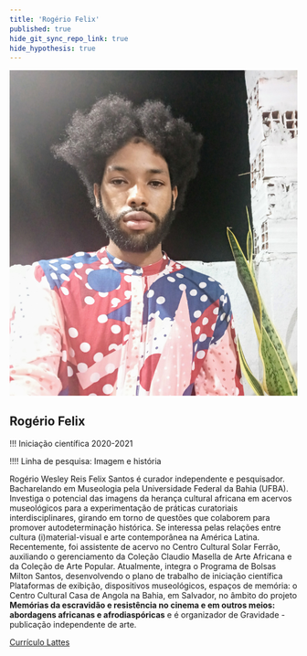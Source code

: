 ```yaml
---
title: 'Rogério Felix'
published: true
hide_git_sync_repo_link: true
hide_hypothesis: true
---
```


![Fotografia de Rogério Félix](../../imgs/RogerioFelix.jpg?resize=400&classes=center,s-circle)

## Rogério Felix

!!! Iniciação científica 2020-2021

!!!! Linha de pesquisa: Imagem e história

Rogério Wesley Reis Felix Santos é curador independente e pesquisador. Bacharelando em Museologia pela Universidade Federal da Bahia (UFBA). Investiga o potencial das imagens da herança cultural africana em acervos museológicos para a experimentação de práticas curatoriais interdisciplinares, girando em torno de questões que colaborem para promover autodeterminação histórica. Se interessa pelas relações entre cultura (i)material-visual e arte contemporânea na América Latina. Recentemente, foi assistente de acervo no Centro Cultural Solar Ferrão, auxiliando o gerenciamento da Coleção Claudio Masella de Arte Africana e da Coleção de Arte Popular. Atualmente, integra o Programa de Bolsas Milton Santos, desenvolvendo o plano de trabalho de iniciação científica Plataformas de exibição, dispositivos museológicos, espaços de memória: o Centro Cultural Casa de Angola na Bahia, em Salvador, no âmbito do projeto **Memórias da escravidão e resistência no cinema e em outros meios: abordagens africanas e afrodiaspóricas** e é organizador de Gravidade - publicação independente de arte.

[Currículo Lattes](http://lattes.cnpq.br/9699056655282460?classes=btn,btn-primary,btn-lg&target=_blank)